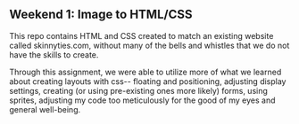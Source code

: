 ## Weekend 1: Image to HTML/CSS

This repo contains HTML and CSS created to match an existing website called skinnyties.com, without many of the bells and whistles that we do not have the skills to create.


Through this assignment, we were able to utilize more of what we learned about creating layouts with css-- floating and positioning, adjusting display settings, creating (or using pre-existing ones more likely) forms, using sprites, adjusting my code too meticulously for the good of my eyes and general well-being. 
